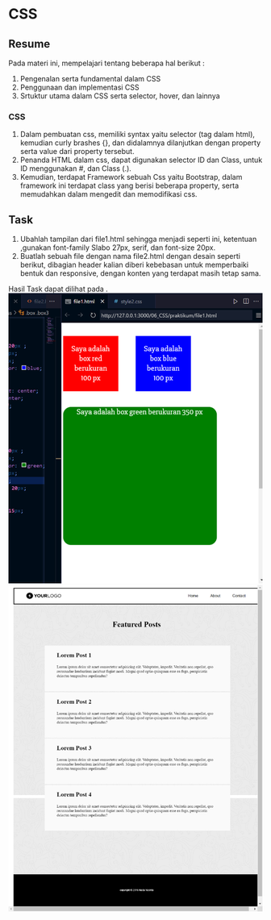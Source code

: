 # CSS

## Resume
Pada materi ini, mempelajari tentang beberapa hal berikut :
1. Pengenalan serta fundamental dalam CSS
2. Penggunaan dan implementasi CSS
3. Srtuktur utama dalam CSS serta selector, hover, dan lainnya

### CSS
1. Dalam pembuatan css, memiliki syntax yaitu selector (tag dalam html), kemudian curly brashes {}, dan didalamnya dilanjutkan dengan property serta value dari property tersebut.
2. Penanda HTML dalam css, dapat digunakan selector ID dan Class, untuk ID menggunakan #, dan Class (.).
3. Kemudian, terdapat Framework sebuah Css yaitu Bootstrap, dalam framework ini terdapat class yang berisi beberapa property, serta memudahkan dalam mengedit dan memodifikasi css.


## Task 
1. Ubahlah tampilan dari file1.html sehingga menjadi seperti ini, ketentuan ,gunakan font-family Slabo 27px, serif, dan font-size 20px.
2. Buatlah sebuah file dengan nama file2.html dengan desain seperti berikut, dibagian header kalian diberi kebebasan untuk memperbaiki bentuk dan responsive, dengan konten yang terdapat masih tetap sama.

Hasil Task dapat dilihat pada .
![Screenshot](./screenshot/file1.html_Screenshot.png)
![Screenshot](./screenshot/file2.html_Screenshot.png)
